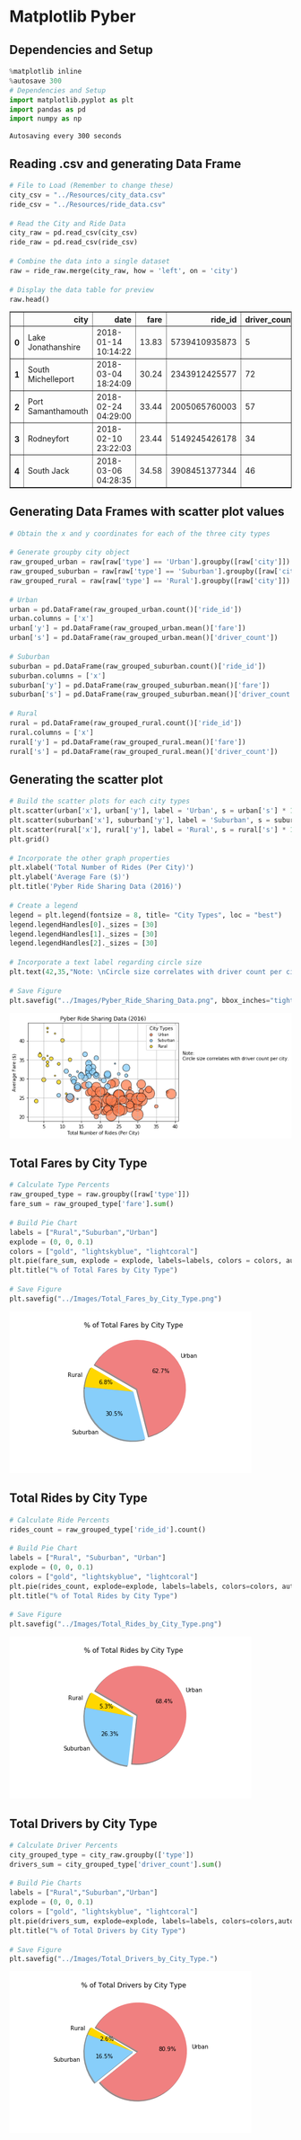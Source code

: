 # Matplotlib Pyber

## Dependencies and Setup


```python
%matplotlib inline
%autosave 300
# Dependencies and Setup
import matplotlib.pyplot as plt
import pandas as pd
import numpy as np
```

    Autosaving every 300 seconds
    
## Reading .csv and generating Data Frame


```python
# File to Load (Remember to change these)
city_csv = "../Resources/city_data.csv"
ride_csv = "../Resources/ride_data.csv"

# Read the City and Ride Data
city_raw = pd.read_csv(city_csv)
ride_raw = pd.read_csv(ride_csv)

# Combine the data into a single dataset
raw = ride_raw.merge(city_raw, how = 'left', on = 'city')

# Display the data table for preview
raw.head()
```

<div>
<style scoped>
    .dataframe tbody tr th:only-of-type {
        vertical-align: middle;
    }

</style>
<table border="1" class="dataframe">
  <thead>
    <tr style="text-align: right;">
      <th></th>
      <th>city</th>
      <th>date</th>
      <th>fare</th>
      <th>ride_id</th>
      <th>driver_count</th>
      <th>type</th>
    </tr>
  </thead>
  <tbody>
    <tr>
      <th>0</th>
      <td>Lake Jonathanshire</td>
      <td>2018-01-14 10:14:22</td>
      <td>13.83</td>
      <td>5739410935873</td>
      <td>5</td>
      <td>Urban</td>
    </tr>
    <tr>
      <th>1</th>
      <td>South Michelleport</td>
      <td>2018-03-04 18:24:09</td>
      <td>30.24</td>
      <td>2343912425577</td>
      <td>72</td>
      <td>Urban</td>
    </tr>
    <tr>
      <th>2</th>
      <td>Port Samanthamouth</td>
      <td>2018-02-24 04:29:00</td>
      <td>33.44</td>
      <td>2005065760003</td>
      <td>57</td>
      <td>Urban</td>
    </tr>
    <tr>
      <th>3</th>
      <td>Rodneyfort</td>
      <td>2018-02-10 23:22:03</td>
      <td>23.44</td>
      <td>5149245426178</td>
      <td>34</td>
      <td>Urban</td>
    </tr>
    <tr>
      <th>4</th>
      <td>South Jack</td>
      <td>2018-03-06 04:28:35</td>
      <td>34.58</td>
      <td>3908451377344</td>
      <td>46</td>
      <td>Urban</td>
    </tr>
  </tbody>
</table>
</div>



## Generating Data Frames with scatter plot values


```python
# Obtain the x and y coordinates for each of the three city types

# Generate groupby city object
raw_grouped_urban = raw[raw['type'] == 'Urban'].groupby([raw['city']])
raw_grouped_suburban = raw[raw['type'] == 'Suburban'].groupby([raw['city']])
raw_grouped_rural = raw[raw['type'] == 'Rural'].groupby([raw['city']])

# Urban
urban = pd.DataFrame(raw_grouped_urban.count()['ride_id'])
urban.columns = ['x']
urban['y'] = pd.DataFrame(raw_grouped_urban.mean()['fare'])
urban['s'] = pd.DataFrame(raw_grouped_urban.mean()['driver_count'])

# Suburban
suburban = pd.DataFrame(raw_grouped_suburban.count()['ride_id'])
suburban.columns = ['x']
suburban['y'] = pd.DataFrame(raw_grouped_suburban.mean()['fare'])
suburban['s'] = pd.DataFrame(raw_grouped_suburban.mean()['driver_count'])

# Rural
rural = pd.DataFrame(raw_grouped_rural.count()['ride_id'])
rural.columns = ['x']
rural['y'] = pd.DataFrame(raw_grouped_rural.mean()['fare'])
rural['s'] = pd.DataFrame(raw_grouped_rural.mean()['driver_count'])
```

## Generating the scatter plot


```python
# Build the scatter plots for each city types
plt.scatter(urban['x'], urban['y'], label = 'Urban', s = urban['s'] * 10, color = ['coral'], edgecolor = 'black', alpha = .75, marker = 'o')
plt.scatter(suburban['x'], suburban['y'], label = 'Suburban', s = suburban['s'] * 10, color = ['lightskyblue'], edgecolor = 'black', alpha = .75, marker = 'o')
plt.scatter(rural['x'], rural['y'], label = 'Rural', s = rural['s'] * 10, color = ['gold'], edgecolor = 'black', alpha = .75, marker = 'o')
plt.grid()

# Incorporate the other graph properties
plt.xlabel('Total Number of Rides (Per City)')
plt.ylabel('Average Fare ($)')
plt.title('Pyber Ride Sharing Data (2016)')

# Create a legend
legend = plt.legend(fontsize = 8, title= "City Types", loc = "best") 
legend.legendHandles[0]._sizes = [30]
legend.legendHandles[1]._sizes = [30]
legend.legendHandles[2]._sizes = [30]

# Incorporate a text label regarding circle size
plt.text(42,35,"Note: \nCircle size correlates with driver count per city.", fontsize = 10)

# Save Figure
plt.savefig("../Images/Pyber_Ride_Sharing_Data.png", bbox_inches="tight")
```

![Bubble Plot](Images/Pyber_Ride_Sharing_Data.png)


## Total Fares by City Type


```python
# Calculate Type Percents
raw_grouped_type = raw.groupby([raw['type']])
fare_sum = raw_grouped_type['fare'].sum()

# Build Pie Chart
labels = ["Rural","Suburban","Urban"]
explode = (0, 0, 0.1)
colors = ["gold", "lightskyblue", "lightcoral"]
plt.pie(fare_sum, explode = explode, labels=labels, colors = colors, autopct = "%1.1f%%", shadow = True, startangle = 150)
plt.title("% of Total Fares by City Type")

# Save Figure
plt.savefig("../Images/Total_Fares_by_City_Type.png")
```

![Total Fares by City Type](Images/Total_Fares_by_City_Type.png)


## Total Rides by City Type


```python
# Calculate Ride Percents
rides_count = raw_grouped_type['ride_id'].count()

# Build Pie Chart
labels = ["Rural", "Suburban", "Urban"]
explode = (0, 0, 0.1)
colors = ["gold", "lightskyblue", "lightcoral"]
plt.pie(rides_count, explode=explode, labels=labels, colors=colors, autopct="%1.1f%%", shadow=True, startangle=150)
plt.title("% of Total Rides by City Type")

# Save Figure
plt.savefig("../Images/Total_Rides_by_City_Type.png")
```

![Total Rides by City Type](Images/Total_Rides_by_City_Type.png)


## Total Drivers by City Type


```python
# Calculate Driver Percents
city_grouped_type = city_raw.groupby(['type'])
drivers_sum = city_grouped_type['driver_count'].sum()

# Build Pie Charts
labels = ["Rural","Suburban","Urban"]
explode = (0, 0, 0.1)
colors = ["gold", "lightskyblue", "lightcoral"]
plt.pie(drivers_sum, explode=explode, labels=labels, colors=colors,autopct="%1.1f%%", shadow=True, startangle=150)
plt.title("% of Total Drivers by City Type")

# Save Figure
plt.savefig("../Images/Total_Drivers_by_City_Type.")
```

![Total Drivers by City Type](Images/Total_Drivers_by_City_Type.png)
